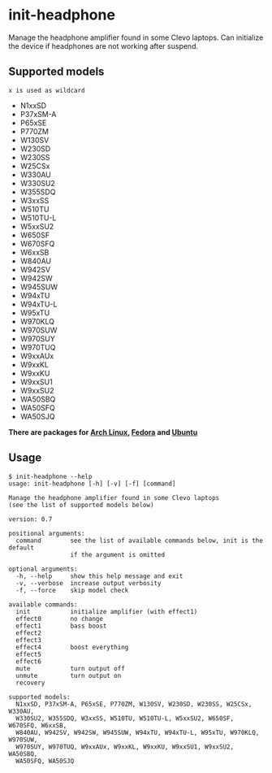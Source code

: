 # init-headphone
Manage the headphone amplifier found in some Clevo laptops.
Can initialize the device if headphones are not working after suspend.

## Supported models
```x is used as wildcard```
* N1xxSD
* P37xSM-A
* P65xSE
* P770ZM
* W130SV
* W230SD
* W230SS
* W25CSx
* W330AU
* W330SU2
* W355SDQ
* W3xxSS
* W510TU
* W510TU-L
* W5xxSU2
* W650SF
* W670SFQ
* W6xxSB
* W840AU
* W942SV
* W942SW
* W945SUW
* W94xTU
* W94xTU-L
* W95xTU
* W970KLQ
* W970SUW
* W970SUY
* W970TUQ
* W9xxAUx
* W9xxKL
* W9xxKU
* W9xxSU1
* W9xxSU2
* WA50SBQ
* WA50SFQ
* WA50SJQ

**There are packages for [Arch Linux](https://aur.archlinux.org/packages/init-headphone/), [Fedora](https://github.com/letitz/init-headphone/releases) and [Ubuntu](https://github.com/Unrud/init-headphone-ubuntu/releases)**

## Usage
```
$ init-headphone --help
usage: init-headphone [-h] [-v] [-f] [command]

Manage the headphone amplifier found in some Clevo laptops
(see the list of supported models below)

version: 0.7

positional arguments:
  command        see the list of available commands below, init is the default
                 if the argument is omitted

optional arguments:
  -h, --help     show this help message and exit
  -v, --verbose  increase output verbosity
  -f, --force    skip model check

available commands:
  init           initialize amplifier (with effect1)
  effect0        no change
  effect1        bass boost
  effect2
  effect3
  effect4        boost everything
  effect5
  effect6
  mute           turn output off
  unmute         turn output on
  recovery

supported models:
  N1xxSD, P37xSM-A, P65xSE, P770ZM, W130SV, W230SD, W230SS, W25CSx, W330AU, 
  W330SU2, W355SDQ, W3xxSS, W510TU, W510TU-L, W5xxSU2, W650SF, W670SFQ, W6xxSB, 
  W840AU, W942SV, W942SW, W945SUW, W94xTU, W94xTU-L, W95xTU, W970KLQ, W970SUW, 
  W970SUY, W970TUQ, W9xxAUx, W9xxKL, W9xxKU, W9xxSU1, W9xxSU2, WA50SBQ, 
  WA50SFQ, WA50SJQ
```
